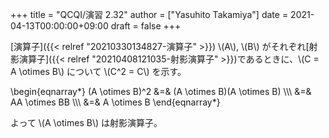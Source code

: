 +++
title = "QCQI/演習 2.32"
author = ["Yasuhito Takamiya"]
date = 2021-04-13T00:00:00+09:00
draft = false
+++

[演算子]({{< relref "20210330134827-演算子" >}}) \\(A\\), \\(B\\) がそれぞれ[射影演算子]({{< relref "20210408121035-射影演算子" >}})であるときに、\\(C = A \otimes B\\) について \\(C^2 = C\\) を示す。

\begin{eqnarray\*}
  (A \otimes B)^2 &=& (A \otimes B)(A \otimes B) \\\\\\
    &=& AA \otimes BB \\\\\\
    &=& A \otimes B
\end{eqnarray\*}

よって \\(A \otimes B\\) は射影演算子。
